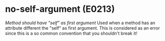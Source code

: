 # no-self-argument (E0213)
*Method should have "self" as first argument* Used when a method has an
attribute different the "self" as first argument. This is considered as
an error since this is a so common convention that you shouldn't break
it!

